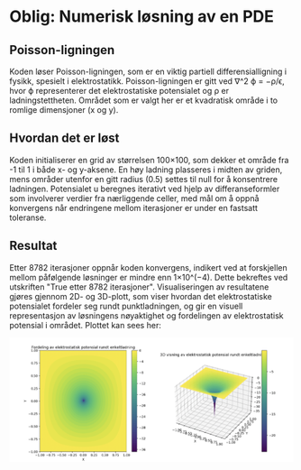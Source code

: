 # Oblig: Numerisk løsning av en PDE

## Poisson-ligningen
Koden løser Poisson-ligningen, som er en viktig partiell differensialligning i fysikk, spesielt i elektrostatikk. Poisson-ligningen er gitt ved ∇^2 ϕ = −ρ/ϵ, hvor ϕ representerer det elektrostatiske potensialet og ρ er ladningstettheten. Området som er valgt her er et kvadratisk område i to romlige dimensjoner (x og y).

## Hvordan det er løst
Koden initialiserer en grid av størrelsen 100×100, som dekker et område fra -1 til 1 i både x- og y-aksene. En høy ladning plasseres i midten av griden, mens områder utenfor en gitt radius (0.5) settes til null for å konsentrere ladningen. Potensialet u beregnes iterativt ved hjelp av differanseformler som involverer verdier fra nærliggende celler, med mål om å oppnå konvergens når endringene mellom iterasjoner er under en fastsatt toleranse.

## Resultat
Etter 8782 iterasjoner oppnår koden konvergens, indikert ved at forskjellen mellom påfølgende løsninger er mindre enn 
1×10^(−4). Dette bekreftes ved utskriften "True etter 8782 iterasjoner". Visualiseringen av resultatene gjøres gjennom 2D- og 3D-plott, som viser hvordan det elektrostatiske potensialet fordeler seg rundt punktladningen, og gir en visuell representasjon av løsningens nøyaktighet og fordelingen av elektrostatisk potensial i området. Plottet kan sees her:

![image](images/resultat.png)




